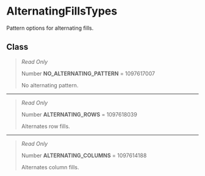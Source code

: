 # AlternatingFillsTypes
Pattern options for alternating fills.

## Class
> *Read Only* 
> 
> Number **NO_ALTERNATING_PATTERN** = 1097617007
> 
> No alternating pattern.
*** 
> *Read Only* 
> 
> Number **ALTERNATING_ROWS** = 1097618039
> 
> Alternates row fills.
*** 
> *Read Only* 
> 
> Number **ALTERNATING_COLUMNS** = 1097614188
> 
> Alternates column fills.

